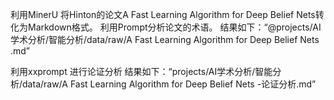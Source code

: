 利用MinerU 将Hinton的论文A Fast Learning Algorithm for Deep Belief Nets转化为Markdown格式。
利用Prompt分析论文的术语。
结果如下：“@projects/AI学术分析/智能分析/data/raw/A Fast Learning Algorithm for Deep Belief Nets .md”

利用xxprompt 进行论证分析
结果如下：“projects/AI学术分析/智能分析/data/raw/A Fast Learning Algorithm for Deep Belief Nets -论证分析.md”